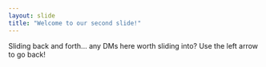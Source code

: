```yaml
---
layout: slide
title: "Welcome to our second slide!"
---
```

Sliding back and forth... any DMs here worth sliding into?
Use the left arrow to go back!
